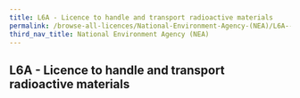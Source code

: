 ```yaml
---
title: L6A - Licence to handle and transport radioactive materials
permalink: /browse-all-licences/National-Environment-Agency-(NEA)/L6A---Licence-to-handle-and-transport-radioactive-materials
third_nav_title: National Environment Agency (NEA)
---
```

## L6A - Licence to handle and transport radioactive materials
